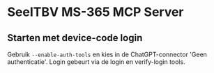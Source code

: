 # SeeITBV MS-365 MCP Server

## Starten met device-code login

Gebruik `--enable-auth-tools` en kies in de ChatGPT-connector 'Geen authenticatie'. Login gebeurt via de login en verify-login tools.
